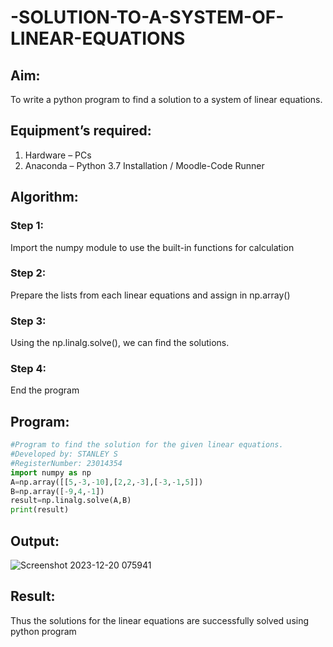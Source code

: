 # -SOLUTION-TO-A-SYSTEM-OF-LINEAR-EQUATIONS
## Aim:
To write a python program to find a solution to a system of linear equations.
## Equipment’s required:
1. 	Hardware – PCs
2. 	Anaconda – Python 3.7 Installation / Moodle-Code Runner
## Algorithm:
### Step 1: 
Import the numpy module to use the built-in functions for calculation
### Step 2: 
Prepare the lists from each linear equations and assign in np.array()
### Step 3: 
Using the np.linalg.solve(), we can find the solutions.
### Step 4: 
End the program
## Program:
```Python
#Program to find the solution for the given linear equations.
#Developed by: STANLEY S
#RegisterNumber: 23014354
import numpy as np
A=np.array([[5,-3,-10],[2,2,-3],[-3,-1,5]])
B=np.array([-9,4,-1])
result=np.linalg.solve(A,B)
print(result)
```
## Output:
![Screenshot 2023-12-20 075941](https://github.com/STANLEY-13/-SOLUTION-TO-A-SYSTEM-OF-LINEAR-EQUATIONS/assets/148198816/44580d23-43e3-4406-8b76-c984a7717ee9)

## Result: 
Thus the solutions for the linear equations are successfully solved using python program

